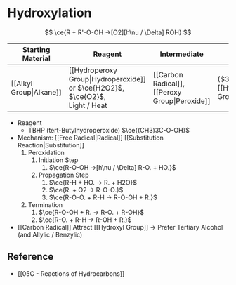 # Hydroxylation

$$
\ce{R + R'-O-OH ->[O2][h\nu / \Delta] ROH}
$$

| Starting Material | Reagent | Intermediate | Product |
| ---- | ---- | ---- | ---- |
| [[Alkyl Group\|Alkane]] | [[Hydroperoxy Group\|Hydroperoxide]] or $\ce{H2O2}$,<br>$\ce{O2}$,<br>Light / Heat | [[Carbon Radical]],<br>[[Peroxy Group\|Peroxide]] | ($3\degree$)-[[Hydroxyl Group\|Alcohol]] |

- Reagent
	- TBHP (tert-Butylhydroperoxide) $\ce{(CH3)3C-O-OH}$
- Mechanism: [[Free Radical|Radical]] [[Substitution Reaction|Substitution]]
	1. Peroxidation  
		1. Initiation Step  
			1. $\ce{R-O-OH ->[h\nu / \Delta] R-O. + HO.}$  
		2. Propagation Step  
			1. $\ce{R-H + HO. -> R. + H2O}$  
			2. $\ce{R. + O2 -> R-O-O.}$  
			3. $\ce{R-O-O. + R-H -> R-O-OH + R.}$  
	2. Termination  
		1. $\ce{R-O-OH + R. -> R-O. + R-OH}$  
		2. $\ce{R-O. + R-H -> R-OH + R.}$
- [[Carbon Radical]] Attract [[Hydroxyl Group]] → Prefer Tertiary Alcohol (and Allylic / Benzylic)

## Reference

- [[05C - Reactions of Hydrocarbons]]
